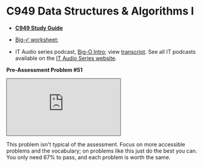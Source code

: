 # C949 Data Structures & Algorithms I

- [**C949 Study Guide**](https://docs.google.com/document/d/1513yk0dmGZv54syErYzjB07uINDldubCV0CvjI4u0TE/)

- [Big-$\mathcal{O}$ worksheet](https://github.com/ashejim/BSCS/blob/main/C949/C949_Big-O_worksheet.pdf);

- IT Audio series podcast, [Big-O Intro](https://wgu.hosted.panopto.com/Panopto/Pages/Viewer.aspx?id=ae61eab4-ecfa-41cf-9dbb-ad9d0160c31e&start=0); view [transcript](https://www.wgu.edu/content/dam/western-governors/documents/it/audio-series/BigO-Intro.docx). See all IT podcasts available on the [IT Audio Series website](https://www.wgu.edu/online-it-degrees/it-audio-series.html).

**Pre-Assessment Problem #51** 
<iframe src="https://wgu.hosted.panopto.com/Panopto/Pages/Embed.aspx?id=bb0b4d35-81fd-4c5a-88c7-acfc013606cf&autoplay=false&offerviewer=true&showtitle=true&showbrand=true&captions=true&interactivity=all" style="border: 1px solid #464646;" allowfullscreen allow="autoplay"></iframe>

This problem isn't typical of the assessment. Focus on more accessible problems and the vocabulary; on problems like this just do the best you can. You only need 67% to pass, and each problem is worth the same.
